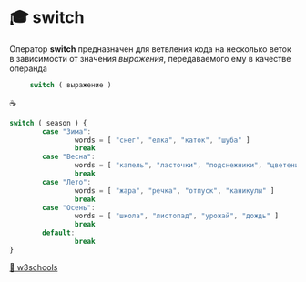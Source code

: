# 🎓 switch

Оператор  **switch** предназначен для ветвления кода на несколько веток в зависимости от значения *выражения*, 
передаваемого ему в качестве операнда
```javascript
     switch ( выражение )
```
☕
```javascript
switch ( season ) {
        case "Зима":
                words = [ "снег", "елка", "каток", "шуба" ]
                break
        case "Весна":
                words = [ "капель", "ласточки", "подснежники", "цветение" ]
                break
        case "Лето":
                words = [ "жара", "речка", "отпуск", "каникулы" ]
                break
        case "Осень":
                words = [ "школа", "листопад", "урожай", "дождь" ]
                break
        default:
                break
}
```

[🔗 w3schools](https://www.w3schools.com/js/js_switch.asp)